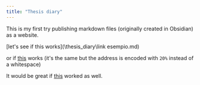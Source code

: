 ```yaml
---
title: "Thesis diary"
---
```

This is my first try publishing markdown files (originally created in Obsidian) as a website.

[let's see if this works](\thesis_diary\link esempio.md)

or if [this](\thesis_diary\link20%esempio.md) works (it's the same but the address is encoded with `20%` instead of a whitespace)

It would be great if [this](\thesis_diary\tryout.md) worked as well. 


